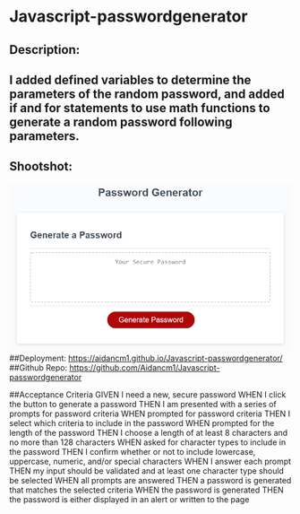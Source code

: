 # Javascript-passwordgenerator
## Description:
## I added defined variables to determine the parameters of the random password, and added if and for statements to use math functions to generate a random password following parameters.

## Shootshot:
![](03-javascript-homework-demo.png)
##Deployment:
https://aidancm1.github.io/Javascript-passwordgenerator/
##Github Repo:
https://github.com/Aidancm1/Javascript-passwordgenerator

##Acceptance Criteria
GIVEN I need a new, secure password
WHEN I click the button to generate a password
THEN I am presented with a series of prompts for password criteria
WHEN prompted for password criteria
THEN I select which criteria to include in the password
WHEN prompted for the length of the password
THEN I choose a length of at least 8 characters and no more than 128 characters
WHEN asked for character types to include in the password
THEN I confirm whether or not to include lowercase, uppercase, numeric, and/or special characters
WHEN I answer each prompt
THEN my input should be validated and at least one character type should be selected
WHEN all prompts are answered
THEN a password is generated that matches the selected criteria
WHEN the password is generated
THEN the password is either displayed in an alert or written to the page
